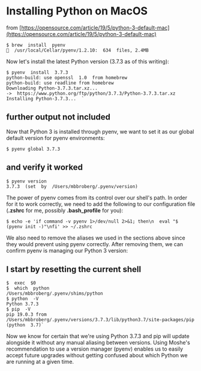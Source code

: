 # Installing Python on MacOS

from [https://opensource.com/article/19/5/python-3-default-mac](https://opensource.com/article/19/5/python-3-default-mac)

```
$ brew  install  pyenv  
🍺  /usr/local/Cellar/pyenv/1.2.10:  634  files, 2.4MB
```
Now let's install the latest Python version (3.7.3 as of this writing):

```
$ pyenv  install  3.7.3  
python-build: use openssl  1.0  from homebrew  
python-build: use readline from homebrew  
Downloading Python-3.7.3.tar.xz...  
->  https://www.python.org/ftp/python/3.7.3/Python-3.7.3.tar.xz  
Installing Python-3.7.3...  `
```
## further output not included

Now that Python 3 is installed through pyenv, we want to set it as our global default version for pyenv environments:

`$ pyenv global 3.7.3  `

## and verify it worked  
```
$ pyenv version  
3.7.3  (set  by  /Users/mbbroberg/.pyenv/version)
```

The power of pyenv comes from its control over our shell's path. In order for it to work correctly, we need to add the following to our configuration file (**.zshrc**  for me, possibly  **.bash_profile**  for you):

`$ echo -e 'if command -v pyenv 1>/dev/null 2>&1; then\n  eval "$ (pyenv init -)"\nfi' >> ~/.zshrc`

We also need to remove the aliases we used in the sections above since they would prevent using pyenv correctly. After removing them, we can confirm pyenv is managing our Python 3 version:

## I start by resetting the current shell  
```
$  exec  $0  
$  which  python  
/Users/mbbroberg/.pyenv/shims/python  
$ python  -V  
Python 3.7.3  
$ pip  -V  
pip 19.0.3 from  /Users/mbbroberg/.pyenv/versions/3.7.3/lib/python3.7/site-packages/pip  (python  3.7)`
```
Now we know for certain that we're using Python 3.7.3 and pip will update alongside it without any manual aliasing between versions. Using Moshe's recommendation to use a version manager (pyenv) enables us to easily accept future upgrades without getting confused about which Python we are running at a given time.
<!--stackedit_data:
eyJoaXN0b3J5IjpbLTE0MzkwOTQ2NzgsLTEzOTQyNDYxNzYsMT
gzMzY2MjIwMSwtMjA1ODc5NzE0OCwtNjc4MDQxMzA2XX0=
-->